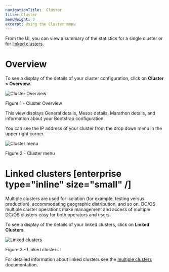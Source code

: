 ```yaml
---
navigationTitle:  Cluster
title: Cluster
menuWeight: 8
excerpt: Using the Cluster menu
---
```


From the UI, you can view a summary of the statistics for a single cluster or for [linked clusters](/mesosphere/dcos/2.2/administering-clusters/multiple-clusters/cluster-links/).

# Overview

To see a display of the details of your cluster configuration, click on **Cluster > Overview**.  

![Cluster Overview](/mesosphere/dcos/2.2/img/GUI-Cluster-Overview.png)

Figure 1 - Cluster Overview

This view displays General details, Mesos details, Marathon details, and information about your Bootstrap configuration. 

You can see the IP address of your cluster from the drop down menu in the upper right corner.

![Cluster menu](/mesosphere/dcos/2.2/img/GUI-Cluster-Menu.png)

Figure 2 - Cluster menu

# Linked clusters [enterprise type="inline" size="small" /]

Multiple clusters are used for isolation (for example, testing versus production), accommodating geographic distribution, and so on. DC/OS multiple cluster operations make management and access of multiple DC/OS clusters easy for both operators and users.
 
To see a display of the details of your linked clusters, click on **Linked Clusters**.


![Linked clusters](/mesosphere/dcos/2.2/img/GUI-Cluster-Linked-Clusters-Tab-Link.png)

Figure 3 - Linked clusters

For detailed information about linked clusters see the  [multiple clusters](/mesosphere/dcos/2.2/administering-clusters/multiple-clusters/cluster-links/) documentation.


